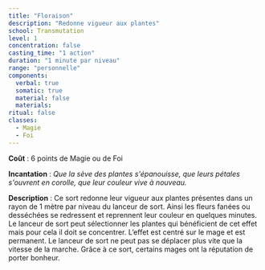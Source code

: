 ```yaml
---
title: "Floraison"
description: "Redonne vigueur aux plantes"
school: Transmutation
level: 1
concentration: false
casting_time: "1 action"
duration: "1 minute par niveau"
range: "personnelle"
components:
  verbal: true
  somatic: true
  material: false
  materials:
ritual: false
classes:
  - Magie
  - Foi
---
```

**Coût** : 6 points de Magie ou de Foi  

**Incantation** : *Que la sève des plantes s'épanouisse, que leurs pétales s'ouvrent en corolle, que leur couleur vive à nouveau.*    

**Description** : Ce sort redonne leur vigueur aux plantes présentes dans un rayon de 1 mètre par niveau du lanceur de sort. Ainsi les fleurs fanées ou desséchées se redressent et reprennent leur couleur en quelques minutes. Le lanceur de sort peut sélectionner les plantes qui bénéficient de cet effet mais pour cela il doit se concentrer. L’effet est centré sur le mage et est permanent. Le lanceur de sort ne peut pas se déplacer plus vite que la vitesse de la marche. Grâce à ce sort, certains mages ont la réputation de porter bonheur.
